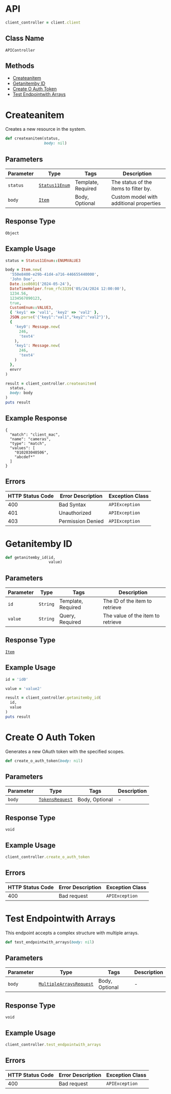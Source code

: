 # API

```ruby
client_controller = client.client
```

## Class Name

`APIController`

## Methods

* [Createanitem](../../doc/controllers/api.md#createanitem)
* [Getanitemby ID](../../doc/controllers/api.md#getanitemby-id)
* [Create O Auth Token](../../doc/controllers/api.md#create-o-auth-token)
* [Test Endpointwith Arrays](../../doc/controllers/api.md#test-endpointwith-arrays)


# Createanitem

Creates a new resource in the system.

```ruby
def createanitem(status,
                 body: nil)
```

## Parameters

| Parameter | Type | Tags | Description |
|  --- | --- | --- | --- |
| `status` | [`Status11Enum`](../../doc/models/status-11-enum.md) | Template, Required | The status of the items to filter by. |
| `body` | [`Item`](../../doc/models/item.md) | Body, Optional | Custom model with additional properties |

## Response Type

`Object`

## Example Usage

```ruby
status = Status11Enum::ENUMVALUE3

body = Item.new(
  '550e8400-e29b-41d4-a716-446655440000',
  'John Doe',
  Date.iso8601('2024-05-24'),
  DateTimeHelper.from_rfc3339('05/24/2024 12:00:00'),
  1234.56,
  1234567890123,
  true,
  CustomEnum::VALUE3,
  { 'key1' => 'val1', 'key2' => 'val2' },
  JSON.parse('{"key1":"val1","key2":"val2"}'),
  {
    'key0': Message.new(
      246,
      'text4'
    ),
    'key1': Message.new(
      246,
      'text4'
    )
  },
  envrr
)

result = client_controller.createanitem(
  status,
  body: body
)
puts result
```

## Example Response

```
{
  "match": "client_mac",
  "name": "cameras",
  "type": "match",
  "values": [
    "010203040506",
    "abcdef*"
  ]
}
```

## Errors

| HTTP Status Code | Error Description | Exception Class |
|  --- | --- | --- |
| 400 | Bad Syntax | `APIException` |
| 401 | Unauthorized | `APIException` |
| 403 | Permission Denied | `APIException` |


# Getanitemby ID

```ruby
def getanitemby_id(id,
                   value)
```

## Parameters

| Parameter | Type | Tags | Description |
|  --- | --- | --- | --- |
| `id` | `String` | Template, Required | The ID of the item to retrieve |
| `value` | `String` | Query, Required | The value of the item to retrieve |

## Response Type

[`Item`](../../doc/models/item.md)

## Example Usage

```ruby
id = 'id0'

value = 'value2'

result = client_controller.getanitemby_id(
  id,
  value
)
puts result
```


# Create O Auth Token

Generates a new OAuth token with the specified scopes.

```ruby
def create_o_auth_token(body: nil)
```

## Parameters

| Parameter | Type | Tags | Description |
|  --- | --- | --- | --- |
| `body` | [`TokensRequest`](../../doc/models/tokens-request.md) | Body, Optional | - |

## Response Type

`void`

## Example Usage

```ruby
client_controller.create_o_auth_token
```

## Errors

| HTTP Status Code | Error Description | Exception Class |
|  --- | --- | --- |
| 400 | Bad request | `APIException` |


# Test Endpointwith Arrays

This endpoint accepts a complex structure with multiple arrays.

```ruby
def test_endpointwith_arrays(body: nil)
```

## Parameters

| Parameter | Type | Tags | Description |
|  --- | --- | --- | --- |
| `body` | [`MultipleArraysRequest`](../../doc/models/multiple-arrays-request.md) | Body, Optional | - |

## Response Type

`void`

## Example Usage

```ruby
client_controller.test_endpointwith_arrays
```

## Errors

| HTTP Status Code | Error Description | Exception Class |
|  --- | --- | --- |
| 400 | Bad request | `APIException` |


